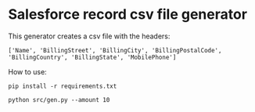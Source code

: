 # Salesforce record csv file generator


This generator creates a csv file with the headers:

`['Name', 'BillingStreet', 'BillingCity', 'BillingPostalCode', 'BillingCountry', 'BillingState', 'MobilePhone']`

How to use:

`pip install -r requirements.txt`

`python src/gen.py --amount 10`